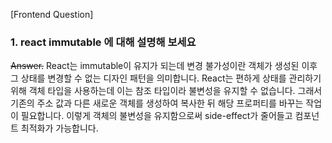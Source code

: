 [Frontend Question]

### 1. react immutable 에 대해 설명해 보세요

~~Answer.~~
React는 immutable이 유지가 되는데 변경 불가성이란 객체가 생성된 이후 그 상태를 변경할 수 없는 디자인 패턴을 의미합니다. React는 편하게 상태를 관리하기 위해 객체 타입을 사용하는데 이는 참조 타입이라 불변성을 유지할 수 없습니다. 그래서 기존의 주소 값과 다른 새로운 객체를 생성하여 복사한 뒤 해당 프로퍼티를 바꾸는 작업이 필요합니다. 이렇게 객체의 불변성을 유지함으로써 side-effect가 줄어들고 컴포넌트 최적화가 가능합니다.
